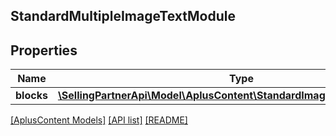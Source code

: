 ## StandardMultipleImageTextModule

## Properties

Name | Type | Description | Notes
------------ | ------------- | ------------- | -------------
**blocks** | [**\SellingPartnerApi\Model\AplusContent\StandardImageTextCaptionBlock[]**](StandardImageTextCaptionBlock.md) |  | [optional]

[[AplusContent Models]](../) [[API list]](../../Api) [[README]](../../../README.md)
